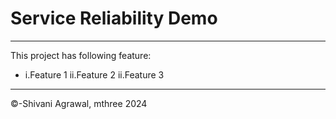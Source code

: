 # Service Reliability Demo
---
This project has following feature:

- i.Feature 1 
  ii.Feature 2
  ii.Feature 3
---
&copy;-Shivani Agrawal, mthree 2024
